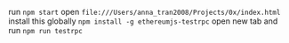run `npm start`
open `file:///Users/anna_tran2008/Projects/0x/index.html`
install this globally `npm install -g ethereumjs-testrpc`
open new tab and run `npm run testrpc`
